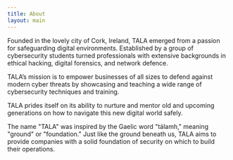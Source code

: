 ```yaml
---
title: About
layout: main
---
```

<p class="my-5">Founded in the lovely city of Cork, Ireland, TALA emerged from a passion for safeguarding digital environments. Established by a group of cybersecurity students turned professionals with extensive backgrounds in ethical hacking, digital forensics, and network defence.</p>
<p class="my-5">TALA’s mission is to empower businesses of all sizes to defend against modern cyber threats by showcasing and teaching a wide range of cybersecurity techniques and training.</p>
<p class="my-5">TALA prides itself on its ability to nurture and mentor old and upcoming generations on how to navigate this new digital world safely.</p>
<p class="my-5"> The name "TALA" was inspired by the Gaelic word "tálamh," meaning "ground" or "foundation." Just like the ground beneath us, TALA aims to provide companies with a solid foundation of security on which to build their operations. </p>